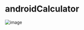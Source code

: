 # androidCalculator

![image](https://user-images.githubusercontent.com/28810701/46587293-672b7900-ca8a-11e8-92ec-a31b6b4cf8b5.png)
